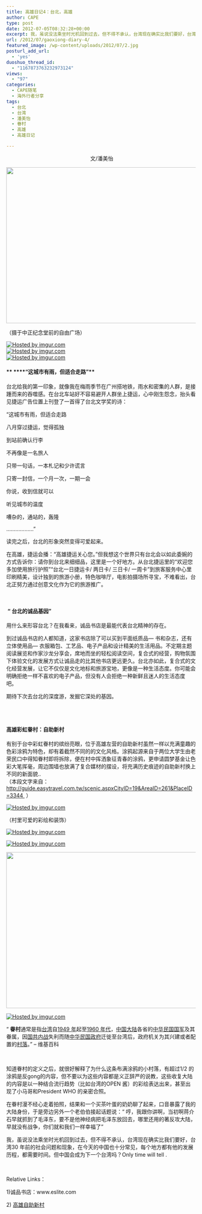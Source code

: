 ```yaml
---
title: 高雄日记4：台北，高雄
author: CAPE
type: post
date: 2012-07-05T08:32:28+00:00
excerpt: 我，虽说没法乘坐时光机回到过去，但不得不承认，台湾现在确实比我们要好，台湾30 年前的社会问题和现象，在今天的中国也十分常见，每个地方都有他的发展历程，都需要时间。但中国会成为下一个台湾吗？Only time will tell .
url: /2012/07/gaoxiong-diary-4/
featured_image: /wp-content/uploads/2012/07/2.jpg
posturl_add_url:
  - 'yes'
duoshuo_thread_id:
  - "1167873763232973124"
views:
  - "97"
categories:
  - CAPE随笔
  - 海外行者分享
tags:
  - 台北
  - 台湾
  - 潘美怡
  - 眷村
  - 高雄
  - 高雄日记

---
```

<p style="text-align: center;">
   文/潘美怡
</p>

<div>
</div>

[<img class="alignnone" title="Hosted by imgur.com" src="http://i.imgur.com/Hyx3Y.jpg" alt="" width="621" height="414" />][1]

<div>
  <span><span>（摄于中正纪念堂前的自由广场）</span></span>
</div>

<div>
</div>

[![][2]][3]  
[![][4]][5]  
[![][6]][7]

<div>
</div>

#### ** <wbr></wbr>****<span><span>“这城市有雨，但适合走路”</span></span>**

<p align="left">
  <span><span>台北给我的第一印象，就像我在梅雨季节在广州搭地铁，雨水和密集的人群，是接踵而来的吞噬感。</span><span>在台北车站好不容易避开人群坐上捷运，心中刚生怨念，抬头看见捷运广告位置上刊登了一首得了台北文学奖的诗：</span></span>
</p>

<p align="left">
  <span><span>“这城市有雨，但适合走路</span></span>
</p>

<p align="left">
  <span><span>八月穿过捷运，觉得孤独</span></span>
</p>

<p align="left">
  <span><span>到站前确认行李</span></span>
</p>

<p align="left">
  <span><span>不再像是一名旅人</span></span>
</p>

<p align="left">
  <span><span>只带一句话，一本札记和少许谎言</span></span>
</p>

<p align="left">
  <span><span>只寄一封信，一个月一次，一期一会</span></span>
</p>

<p align="left">
  <span><span>你说，收到信就可以</span></span>
</p>

<p align="left">
  <span><span>听见城市的温度</span></span>
</p>

<p align="left">
  <span><span>嘈杂的，通站的，轰隆</span></span>
</p>

<p align="left">
  <span><span>………………”</span></span>
</p>

<p align="left">
  <span><span>读完之后，台北的形象突然变得可爱起来。</span></span>
</p>

<p align="left">
  <span><span>在高雄，捷运会播：“高雄捷运关心您。”但我想这个世界只有台北会以如此委婉的方式告诉你：请你到台北来细细品，这里是一个好地方。</span><span>从台北捷运里的“欢迎您多加使用旅行护照”“台北一日捷运卡</span></span><span><span>/ </span></span><span><span>两日卡</span></span><span><span>/ </span></span><span><span>三日卡</span></span><span><span>/ </span></span><span><span>一周卡”到旅客服务中心里印刷精美，设计独到的旅游小册，特色咖啡厅，电影拍摄场所寻宝，不难看出，台北正努力通过创意文化作为它的旅游推广。</span></span>
</p>

&nbsp;

<h4 align="left">
  <strong> <wbr><span><span>“ </span></span></wbr></strong><strong><span><span>台北的诚品基因”</span></span></strong>
</h4>

<p align="left">
  用什么来形容台北？在我看来，诚品书店是最能代表台北精神的存在。
</p>

<p align="left">
  <span><span>到过诚品书店的人都知道，这家书店除了可以买到平面纸质品</span></span><span><span>&#8212; </span></span><span><span>书和杂志，还有立体使用品</span></span><span><span>&#8212; </span></span><span><span>衣服箱包、工艺品、电子产品和设计精美的生活用品。</span><span>不定期主题阅读展览和作家沙龙分享会，席地而坐的轻松阅读空间，复合式的经营，购物氛围下体验文化的发展方式让诚品走的比其他书店更远更久。</span></span><span><span>台北亦如此，复合式的文化经营发展，让它不仅仅是文化地标和旅游宝地，更像是一种生活态度。</span><span>你可能会明确拒绝一样不喜欢的电子产品，但没有人会拒绝一种新鲜且迷人的生活态度吧。</span></span> <wbr></wbr>
</p>

<div>
</div>

<div>
  <wbr><span><span>期待下次去台北的深度游，发掘它深处的基因。</span></span></wbr>
</div>

<div>
</div>

<div>
   <wbr> </wbr>
</div>

<div>
</div>

&nbsp;

#### **<span><span>高雄彩虹眷村：自助新村</span></span>**

<div>
  <span><span>有别于台中彩虹眷村的缤纷亮眼，位于高雄左营的自助新村虽然一样以充满童趣的色彩涂鸦为特色，却有着截然不同的的文化风格。</span><span>涂鸦起源来自于两位大学生由老荣民口中得知眷村即将拆除，便在村中挥洒象征青春的涂鸦，更申请圆梦基金让色彩大笔挥毫，周边围墙也放满了复合媒材的摆设，将充满历史痕迹的自助新村换上不同的新面貌..</span></span> <wbr></wbr>
</div>

<div>
</div>

<div>
  <span><span>（本段文字来自：</span></span><a href="http://guide.easytravel.com.tw/scenic.aspx?CityID=19&AreaID=261&PlaceID=3344"><span><span>http://guide.easytravel.com.tw/scenic.aspxCityID=19&AreaID=261&PlaceID=3344 </span></span></a> <wbr><span><span>）</span></span></wbr>
</div>

[![][8]][9]

<div>
  <wbr><span><span>（</span></span><span><span>村里可爱的彩绘和装饰</span></span><span><span>）</span></span></wbr>
</div>

[![][10]][11]

[![][12]][13]

[<img class="alignnone" title="Hosted by imgur.com" src="http://i.imgur.com/pfNLA.jpg" alt="" width="621" height="414" />][14]

[![][15]][16]

<span><span>“ </span></span>**<span><span><span>眷村</span></span></span>**<span><span>通常是指</span></span>[<span><span>台湾</span></span>][17]<span><span>自</span></span>[<span><span>1949 </span></span><span><span>年</span></span>][18]<span><span>起至</span></span>[<span><span>1960 </span></span><span><span>年代</span></span>][19]<span><span>，</span></span>[<span><span>中国大陆</span></span>][20]<span><span>各省的</span></span>[<span><span>中华民国</span></span>][21][<span><span>国军</span></span>][22]<span><span>及其眷属，因</span></span>[<span><span>国共内战</span></span>][23]<span><span>失利而随</span></span>[<span><span>中华民国政府</span></span>][24]<span><span>迁徙至台湾后，政府机关为其兴建或者配置的</span></span>[<span><span>村落</span></span>][25]<span><span>。” </span></span><span><span>&#8211; </span></span><span><span>维基百科</span></span>

<p align="left">
   <wbr></wbr>
</p>

<p align="left">
  <span><span>知道眷村的定义之后，就很好解释了为什么这条布满涂鸦的小村落，有超过</span></span><span><span>1/2 </span></span><span><span>的涂鸦是反gong的内容，但不要以为这些内容都是义正辞严的说教，这些收复大陆的内容是以一种结合流行趋势（比如台湾的</span></span><span><span>OPEN </span></span><span><span>酱）的彩绘表达出来，甚至出现了小马哥和</span></span><span><span>President WHO </span></span><span><span>的亲密合照。</span></span>
</p>

<p align="left">
  <span><span>在眷村漫不经心走着拍照，结果和一个买茶叶蛋的奶奶聊了起来，口音暴露了我的大陆身份，于是旁边另外一个老伯伯接起话题说：</span></span><span><span>“ </span></span><span><span>哼，我跟你讲啊，当初啊蒋介石早就抓到了毛泽东，要不是他神经病把毛泽东放回去，哪里还用的著反攻大陆，早就没有战争，你们就和我们一样幸福了</span></span><span><span>”</span></span>
</p>

<p align="left">
  <wbr><span><span>我，</span></span><span><span>虽说没法乘坐时光机回到过去，但不得不承认，台湾现在确实比我们要好，台湾</span></span><span><span>30 </span></span><span><span>年前的社会问题和现象，在今天的中国也十分常见，每个地方都有他的发展历程，都需要时间。</span><span>但中国会成为下一个台湾吗？</span></span><span><span>Only time will tell </span></span><span><span>.</span></span></wbr>
</p>

<p align="left">
   <wbr> </wbr>
</p>

<p align="left">
  <span><span>Relative Links：</span></span>
</p>

<p align="left">
  <span><span>1)诚品书店：</span></span><span><span>www.eslite.com </span></span>
</p>

<p align="left">
  <span><span>2) </span></span><a href="http://yuminghui.pixnet.net/blog/post/28484111-%E3%80%90%E9%AB%98%E9%9B%84%E3%80%91%E7%9C%B7%E6%9D%91%E8%A3%A1%E8%BF%B7%E8%B7%AF%E2%80%A7%E5%B7%A6%E7%87%9F%E8%87%AA%E5%8A%A9%E6%96%B0%E6%9D%91" target="_blank"><span><span>高雄自助新村</span></span></a>
</p>

 [1]: http://imgur.com/Hyx3Y
 [2]: http://i.imgur.com/NfI4sl.jpg "Hosted by imgur.com"
 [3]: http://imgur.com/NfI4s
 [4]: http://i.imgur.com/8w4hil.jpg "Hosted by imgur.com"
 [5]: http://imgur.com/8w4hi
 [6]: http://i.imgur.com/2lO61l.jpg "Hosted by imgur.com"
 [7]: http://imgur.com/2lO61
 [8]: http://i.imgur.com/FkfVFl.jpg "Hosted by imgur.com"
 [9]: http://imgur.com/FkfVF
 [10]: http://i.imgur.com/PiDVtl.jpg "Hosted by imgur.com"
 [11]: http://imgur.com/PiDVt
 [12]: http://i.imgur.com/AOACnl.jpg "Hosted by imgur.com"
 [13]: http://imgur.com/AOACn
 [14]: http://imgur.com/pfNLA
 [15]: http://i.imgur.com/wy7bs.jpg "Hosted by imgur.com"
 [16]: http://imgur.com/wy7bs
 [17]: http://zh.wikipedia.org/wiki/%E5%8F%B0%E7%81%A3 "台湾"
 [18]: http://zh.wikipedia.org/wiki/1949%E5%B9%B4 "1949年"
 [19]: http://zh.wikipedia.org/wiki/1960%E5%B9%B4%E4%BB%A3 "1960年代"
 [20]: http://zh.wikipedia.org/wiki/%E4%B8%AD%E5%9C%8B%E5%A4%A7%E9%99%B8 "中国大陆"
 [21]: http://zh.wikipedia.org/wiki/%E4%B8%AD%E8%8F%AF%E6%B0%91%E5%9C%8B "中华民国"
 [22]: http://zh.wikipedia.org/wiki/%E4%B8%AD%E8%8F%AF%E6%B0%91%E5%9C%8B%E5%9C%8B%E8%BB%8D "中华民国国军"
 [23]: http://zh.wikipedia.org/wiki/%E5%9C%8B%E5%85%B1%E5%85%A7%E6%88%B0 "国共内战"
 [24]: http://zh.wikipedia.org/wiki/%E4%B8%AD%E8%8F%AF%E6%B0%91%E5%9C%8B%E6%94%BF%E5%BA%9C "中华民国政府"
 [25]: http://zh.wikipedia.org/wiki/%E6%9D%91%E8%90%BD "村落"